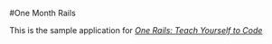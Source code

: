 #One Month Rails

This is the sample application for
[*One Rails: Teach Yourself to Code*](http://onemonthrails.com)
